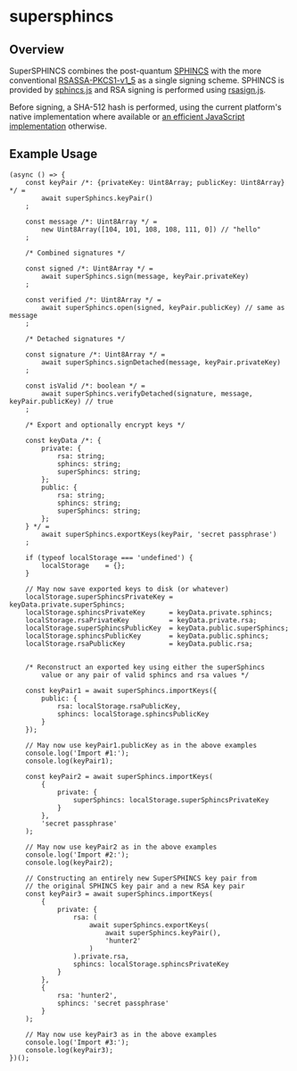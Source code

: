# supersphincs

## Overview

SuperSPHINCS combines the post-quantum [SPHINCS](https://sphincs.cr.yp.to) with the more conventional [RSASSA-PKCS1-v1_5](https://tools.ietf.org/html/rfc3447#section-8.2) as a single signing scheme.
SPHINCS is provided by [sphincs.js](https://github.com/cyph/sphincs.js) and RSA signing is performed
using [rsasign.js](https://github.com/cyph/rsasign.js).

Before signing, a SHA-512 hash is performed, using the current platform's native implementation
where available or [an efficient JavaScript implementation](https://github.com/emn178/js-sha512)
otherwise.

## Example Usage

	(async () => {
		const keyPair /*: {privateKey: Uint8Array; publicKey: Uint8Array} */ =
			await superSphincs.keyPair()
		;

		const message /*: Uint8Array */ =
			new Uint8Array([104, 101, 108, 108, 111, 0]) // "hello"
		;

		/* Combined signatures */

		const signed /*: Uint8Array */ =
			await superSphincs.sign(message, keyPair.privateKey)
		;

		const verified /*: Uint8Array */ =
			await superSphincs.open(signed, keyPair.publicKey) // same as message
		;

		/* Detached signatures */
		
		const signature /*: Uint8Array */ =
			await superSphincs.signDetached(message, keyPair.privateKey)
		;

		const isValid /*: boolean */ =
			await superSphincs.verifyDetached(signature, message, keyPair.publicKey) // true
		;

		/* Export and optionally encrypt keys */

		const keyData /*: {
			private: {
				rsa: string;
				sphincs: string;
				superSphincs: string;
			};
			public: {
				rsa: string;
				sphincs: string;
				superSphincs: string;
			};
		} */ =
			await superSphincs.exportKeys(keyPair, 'secret passphrase')
		;

		if (typeof localStorage === 'undefined') {
			localStorage	= {};
		}

		// May now save exported keys to disk (or whatever)
		localStorage.superSphincsPrivateKey = keyData.private.superSphincs;
		localStorage.sphincsPrivateKey      = keyData.private.sphincs;
		localStorage.rsaPrivateKey          = keyData.private.rsa;
		localStorage.superSphincsPublicKey  = keyData.public.superSphincs;
		localStorage.sphincsPublicKey       = keyData.public.sphincs;
		localStorage.rsaPublicKey           = keyData.public.rsa;


		/* Reconstruct an exported key using either the superSphincs
			value or any pair of valid sphincs and rsa values */

		const keyPair1 = await superSphincs.importKeys({
			public: {
				rsa: localStorage.rsaPublicKey,
				sphincs: localStorage.sphincsPublicKey
			}
		});

		// May now use keyPair1.publicKey as in the above examples
		console.log('Import #1:');
		console.log(keyPair1);

		const keyPair2 = await superSphincs.importKeys(
			{
				private: {
					superSphincs: localStorage.superSphincsPrivateKey
				}
			},
			'secret passphrase'
		);

		// May now use keyPair2 as in the above examples
		console.log('Import #2:');
		console.log(keyPair2);

		// Constructing an entirely new SuperSPHINCS key pair from
		// the original SPHINCS key pair and a new RSA key pair
		const keyPair3 = await superSphincs.importKeys(
			{
				private: {
					rsa: (
						await superSphincs.exportKeys(
							await superSphincs.keyPair(),
							'hunter2'
						)
					).private.rsa,
					sphincs: localStorage.sphincsPrivateKey
				}
			},
			{
				rsa: 'hunter2',
				sphincs: 'secret passphrase'
			}
		);

		// May now use keyPair3 as in the above examples
		console.log('Import #3:');
		console.log(keyPair3);
	})();
